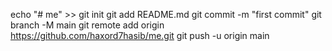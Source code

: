 echo "# me" >> 
git init
git add README.md
git commit -m "first commit"
git branch -M main
git remote add origin https://github.com/haxord7hasib/me.git
git push -u origin main

